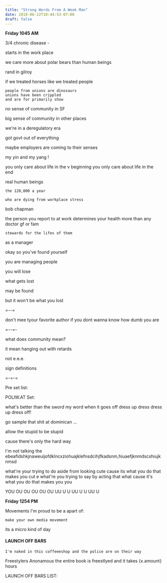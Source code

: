 ```yaml
---
title: "Strong Words From A Weak Man"
date: 2018-06-22T10:44:53-07:00
draft: false
---
```


**Friday 1045 AM**

3/4 chronic disease -

starts in the work place


we care more about polar bears than human beings

rand in gilroy

if we treated horses like we treated people


```
people from unions are dinosaurs
unions have been crippled
and are for primarily show
```

no sense of community in SF

big sense of community in other places


we're in a deregulatory era

got govt out of everything

maybe employers are coming to their senses



my yin and my yang !



 you only care about life in the v beginning
 you only care about life in the end

 real human beings

```
the 120,000 a year

who are dying from workplace stress
```

bob chapman

the person you report to at work determines your health
more than any doctor gf or fam


```
stewards for the lifes of them
```

as a manager

okay so you've found yourself

you are managing people


you will lose

what gets lost

may be found

but it won't be what you lost


=--=

don't mee tyour favorite author
if you dont wanna know how dumb you are

=--=-





what does community mean?

it mean hanging out with retards

not e.e.e.



sign
definitions


=-=-=

Pre set list:


POLIW.AT Set:



what's better than the sword
my word
when it goes off
dress up dress dress up dress off!



go sample that shit at dominican
...


allow the stupid to be stupid

cause there's only the hard way

I'm not talking the ebeafidshkjnaweuijofdklncxziohuajklefnsdcihjfkadsnm,hiuaefjknmdscxhiujknmsd


what're your trying to do
aside from looking cute
cause its what you do that
makes you cut e
what're you trying to say
by acting that what
cause it's what you do that
makes you you

YOU OU OU OU OU OU UU U U UU U U UU U


**Friday 1254 PM**

Movements I'm proud to be a apart of:

    make your own media movement  



its a micro kind of day



#### LAUNCH OFF BARS
```
I'm naked in this coffeeeshop and the police are on their way

```


Freestylers Anonamous
the entire book is freestlyed
and it takes {x.amount} hours  

LAUNCH OFF BARS LIST:
